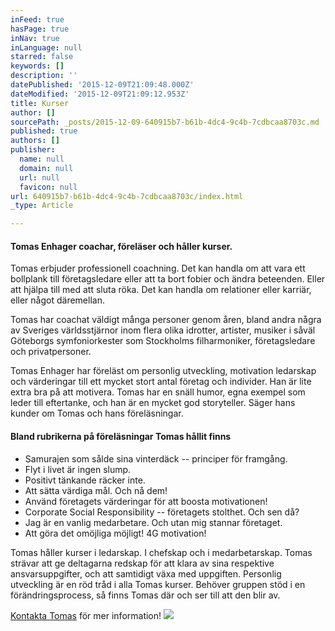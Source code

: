 ```yaml
---
inFeed: true
hasPage: true
inNav: true
inLanguage: null
starred: false
keywords: []
description: ''
datePublished: '2015-12-09T21:09:48.000Z'
dateModified: '2015-12-09T21:09:12.953Z'
title: Kurser
author: []
sourcePath: _posts/2015-12-09-640915b7-b61b-4dc4-9c4b-7cdbcaa8703c.md
published: true
authors: []
publisher:
  name: null
  domain: null
  url: null
  favicon: null
url: 640915b7-b61b-4dc4-9c4b-7cdbcaa8703c/index.html
_type: Article

---
```

#### Tomas Enhager coachar, föreläser och håller kurser.

Tomas erbjuder professionell coachning. Det kan handla om att vara ett bollplank till företagsledare eller att ta bort fobier och ändra beteenden. Eller att hjälpa till med att sluta röka. Det kan handla om relationer eller karriär, eller något däremellan.

Tomas har coachat väldigt många personer genom åren, bland andra några av Sveriges världsstjärnor inom flera olika idrotter, artister, musiker i såväl Göteborgs symfoniorkester som Stockholms filharmoniker, företagsledare och privatpersoner.

Tomas Enhager har föreläst om personlig utveckling, motivation ledarskap och värderingar till ett mycket stort antal företag och individer. Han är lite extra bra på att motivera. Tomas har en snäll humor, egna exempel som leder till eftertanke, och han är en mycket god storyteller. Säger hans kunder om Tomas och hans föreläsningar.

#### Bland rubrikerna på föreläsningar Tomas hållit finns

* Samurajen som sålde sina vinterdäck -- principer för framgång.
* Flyt i livet är ingen slump.
* Positivt tänkande räcker inte.
* Att sätta värdiga mål. Och nå dem!
* Använd företagets värderingar för att boosta motivationen!
* Corporate Social Responsibility -- företagets stolthet. Och sen då?
* Jag är en vanlig medarbetare. Och utan mig stannar företaget.
* Att göra det omöjliga möjligt! 4G motivation!

Tomas håller kurser i ledarskap. I chefskap och i medarbetarskap. Tomas strävar att ge deltagarna redskap för att klara av sina respektive ansvarsuppgifter, och att samtidigt växa med uppgiften. Personlig utveckling är en röd tråd i alla Tomas kurser. Behöver gruppen stöd i en förändringsprocess, så finns Tomas där och ser till att den blir av.

[Kontakta Tomas][0] för mer information!
![](https://the-grid-user-content.s3-us-west-2.amazonaws.com/af7929ae-655a-494f-be15-9fdc9098a508.jpg)

[0]: http://www.tomasenhager.se/?page_id=1156